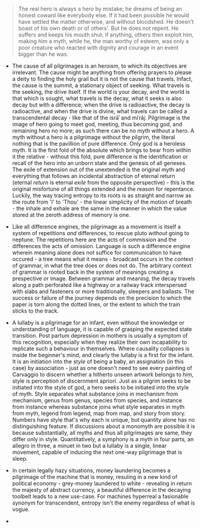 > The real hero is always a hero by mistake; he dreams of being an honest coward like everybody else. If it had been possible he would have settled the matter otherwise, and without bloodshed. He doesn't boast of his own death or of others'. But he does not repent. He suffers and keeps his mouth shut; if anything, others then exploit him, making him a myth, while he, the man worthy of esteem, was only a poor creature who reacted with dignity and courage in an event bigger than he was.


- The cause of all pilgrimages is an  heroism, to which its objectives are irrelevant. The cause might be anything from offering prayers to please a deity to finding the holy grail but it is not the cause that travels. Infact, the cause is the summit, a stationary object of seeking. What travels is the seeking, the drive itself. If the world is your decay, and the world is that which is sought, what travels is the decay, what it seeks is also decay but with a difference; when the drive is radioactive, the decay is radioactive, and when the drive is divine, what travels can be called a transcendental decay - like that of the isrāʾ and miʿrāj. Pilgrimage is the image of hero going to meet god, meeting, thus becoming god, and remaining hero no more; as such there can be no myth without a hero. A myth without a hero is a pilgrimage without the pilgrim, the literal nothing that is the pavillion of pure difference. Only god is a heroless myth. It is the first fold of the absolute which brings to bear from within it the relative - without this fold, pure difference is the identification or recall of the hero into an unborn state and the genesis of all geneses. The exile of extension out of the unextended is the original myth and everything that follows an incidental abstraction of eternal return (eternal _return_ is eternal _exile_ from the opposite perspective) - this is the original misfortune of all things extended and the reason for repentance. Luckily, the way tracing entropy to its roots is as straight and narrow as the route from 'I' to 'Thou' - the linear simplicity of the motion of breath - the inhale and exhale are the same in the manner in which the value stored at the zeroth address of memory is one.


- Like all difference engines, the pilgrimage as a movement is itself a system of repetitions _and_ differences, to rescue pluto _without_ going to neptune. The repetitions here are the acts of commission and the differences the acts of omission. Language is such a difference engine wherein meaning alone does not suffice for communication to have occured - a tree means what it means - broadcast occurs in the context of grammar, in what the tree does or does not do. The arbitrary context of grammar is rooted back in the system of meanings creating a prespective or image. Between grammar and meaning, the decay travels along a path perforated like a highway or a railway track interspersed with slabs and fasteners or more traditionally, sleepers and ballasts. The success or failure of the journey depends on the precision to which the paper is torn along the dotted lines, or the extent to which the train sticks to the track.


- A lullaby is a pilgrimage for an infant, even without the knowledge or understanding of language, it is capable of grasping the expected state transition. Post partum depression in mothers is usually a symptom of this recognition, especially when they realize their own incapability to replicate such a behaviour in themselves. Where causality collapses is inside the beginner's mind, and clearly the lullaby is a first for the infant. It is an initiation into the _style_ of being a baby, an assignation (in this case) by association - just as one doesn't need to see every painting of Carvaggio to discern whether a hitherto unseen artwork belongs to him, style is perception of discernment apriori. Just as a pilgrim seeks to be initiated into the style of god, a hero seeks to be initiated into the style of myth. Style separates what substance joins in mechanism from mechanism, genus from genus, species from species, and instance from instance whereas substance joins what style separates in myth from myth, legend from legend, map from map, and story from story. Numbers have style that's why each is unique, but quantity alone has no distinguishing feature. If discussions about a monomyth are possible it is because substantially, all myths and thus all pilgrimages are same, they differ only in style. Quantitatively, a symphony is a myth in four parts, an allegro in three, a minuet in two but a lullaby is a single, linear movement, capable of inducing the next one-way pilgrimage that is sleep.


- In certain legally hazy situations, money laundering becomes a pilgrimage of the machine that is money, resuling in a new kind of political economy - grey-money laundered to white - revealing in return the majesty of abstract currency, a beautiful difference in the decaying toolbelt leads to a new use-case. For machines hyperreal a fasionable synonym for transcendent, entropy isn't the enemy regardless of what is vogue.


- 
